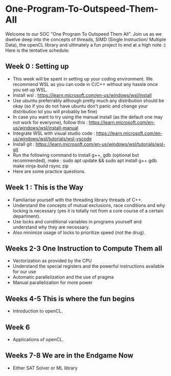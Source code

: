 # One-Program-To-Outspeed-Them-All
Welcome to our SOC "One Program To Outspeed Them All". Join us as we dwelve deep into the concepts of threads, SIMD (Single Instruction/ Multiple Data), the openCL library and ultimately a fun project to end at a high note :)
Here is the tentative schedule:

## Week 0 : Setting up
- This week will be spent in setting up your coding environment. We recommend WSL as you can code in C/C++ without any hassle once you set up WSL.
- Install wsl : https://learn.microsoft.com/en-us/windows/wsl/install
- Use ubuntu preferrably although pretty much any distribution should be okay (so if you do not have ubuntu don't panic and change your distribution lol you will probably be fine)
- In case you want to try using the manual install (as the default one may not work for everyone), follow this : https://learn.microsoft.com/en-us/windows/wsl/install-manual
- Integrate WSL with visual studio code : https://learn.microsoft.com/en-us/windows/wsl/tutorials/wsl-vscode
- Install git : https://learn.microsoft.com/en-us/windows/wsl/tutorials/wsl-git
- Run the following command to install g++, gdb (optional but recommended), make : sudo apt update && sudo apt install g++ gdb make ninja-build rsync zip
- Here are some practice questions. 
## Week 1 : This is the Way
- Familiarise yourself with the threading library threads of C++.
- Understand the concepts of mutual exclusions, race conditions and why locking is necessary (yes it is totally not from a core course of a certain department).
- Use locks and conditional variables in programs yourself and understand why they are necessary.
- Also minimize usage of locks to prioritize speed (not the drug).
## Weeks 2-3 One Instruction to Compute Them all 
- Vectorization as provided by the CPU
- Understand the special registers and the powerful instructions available for our use
- Automatic parallelization and the use of pragma
- Manual parallelization for more power 
## Weeks 4-5 This is where the fun begins
- Introduction to openCL.
## Week 6
- Applications of openCL.
## Weeks 7-8 We are in the Endgame Now
- Either SAT Solver or ML library 
